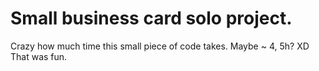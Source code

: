 # Small business card solo project.

Crazy how much time this small piece of code takes.
Maybe ~ 4, 5h? XD 
That was fun.